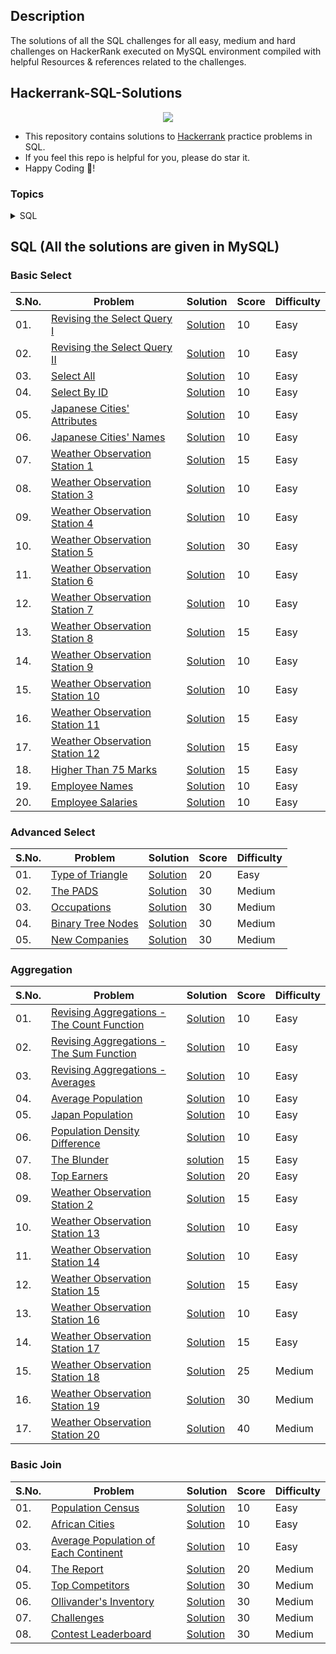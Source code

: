 ## Description
The solutions of all the SQL challenges for all easy, medium and hard challenges on HackerRank executed on MySQL environment compiled with helpful Resources & references related to the challenges.

## Hackerrank-SQL-Solutions

<p align="center">
	<a href="https://www.hackerrank.com/riddhi0bhagat"><img src="https://cloud.githubusercontent.com/assets/19765741/25342064/d17a563c-28d8-11e7-83fc-763d4ab4820a.jpg" ></a></p>



- This repository contains solutions to [Hackerrank](https://Hackerrank.com) practice problems in SQL.
- If you feel this repo is helpful for you, please do star it.
- Happy Coding 🥳!


### Topics

<details>

<summary> SQL </summary>	
	
* [Basic Select](#basic-select)
* [Advanced Select](#advanced-select)
* [Aggregation](#aggregation)
* [Basic Join](#basic-join)
* [Advanced Join](#advanced-join)
* [Alternative Queries](#alternative-queries)
	
</details>



## SQL (All the solutions are given in MySQL)

### Basic Select
| S.No. | Problem | Solution | Score | Difficulty |
|--|--|--|--|--|
| 01. | [Revising the Select Query I](https://www.hackerrank.com/challenges/revising-the-select-query/problem) | [Solution](https://github.com/CodeWithPriyank/Hackerrank-SQL-Solutions/blob/main/Basic%20Select/Revising-the-select-Query-1.sql) | 10 | Easy |
| 02. | [Revising the Select Query II](https://www.hackerrank.com/challenges/revising-the-select-query-2/problem) | [Solution](https://github.com/CodeWithPriyank/Hackerrank-SQL-Solutions/blob/main/Basic%20Select/Revising-the-select-Query-2.sql) | 10 | Easy |
| 03. | [Select All](https://www.hackerrank.com/challenges/select-all-sql/problem) | [Solution](https://github.com/CodeWithPriyank/Hackerrank-SQL-Solutions/blob/main/Basic%20Select/select%20all.sql) | 10 | Easy |
| 04. | [Select By ID](https://www.hackerrank.com/challenges/select-by-id/problem) | [Solution](https://github.com/CodeWithPriyank/Hackerrank-SQL-Solutions/blob/main/Basic%20Select/Select%20By%20ID.sql) | 10 | Easy |
| 05. | [Japanese Cities' Attributes](https://www.hackerrank.com/challenges/japanese-cities-attributes/problem) | [Solution]() | 10 | Easy |
| 06. | [Japanese Cities' Names](https://www.hackerrank.com/challenges/japanese-cities-name/problem) | [Solution]() | 10 | Easy |
| 07. | [Weather Observation Station 1](https://www.hackerrank.com/challenges/weather-observation-station-1/problem) | [Solution]() | 15 | Easy |
| 08. | [Weather Observation Station 3](https://www.hackerrank.com/challenges/weather-observation-station-3/problem) | [Solution]() | 10 | Easy |
| 09. | [Weather Observation Station 4](https://www.hackerrank.com/challenges/weather-observation-station-4/problem) | [Solution]() | 10 | Easy |
| 10. | [Weather Observation Station 5](https://www.hackerrank.com/challenges/weather-observation-station-5/problem) | [Solution]() | 30 | Easy |
| 11. | [Weather Observation Station 6](https://www.hackerrank.com/challenges/weather-observation-station-6/problem) | [Solution]() | 10 | Easy |
| 12. | [Weather Observation Station 7](https://www.hackerrank.com/challenges/weather-observation-station-7/problem) | [Solution]() | 10 | Easy |
| 13. | [Weather Observation Station 8](https://www.hackerrank.com/challenges/weather-observation-station-8/problem) | [Solution]() | 15 | Easy |
| 14. | [Weather Observation Station 9](https://www.hackerrank.com/challenges/weather-observation-station-9/problem) | [Solution]() | 10 | Easy |
| 15. | [Weather Observation Station 10](https://www.hackerrank.com/challenges/weather-observation-station-10/problem) | [Solution]() | 10 | Easy
| 16. | [Weather Observation Station 11](https://www.hackerrank.com/challenges/weather-observation-station-11/problem) | [Solution]() | 15 | Easy |
| 17. | [Weather Observation Station 12](https://www.hackerrank.com/challenges/weather-observation-station-11/problem) | [Solution]() | 15 | Easy |
| 18. | [Higher Than 75 Marks](https://www.hackerrank.com/challenges/more-than-75-marks/problem) | [Solution]() | 15 | Easy |
| 19. | [Employee Names](https://www.hackerrank.com/challenges/name-of-employees/problem) | [Solution]() | 10 | Easy |
| 20. | [Employee Salaries](https://www.hackerrank.com/challenges/salary-of-employees/problem) | [Solution]() | 10 | Easy |

### Advanced Select
| S.No. | Problem | Solution | Score | Difficulty |
|--|--|--|--|--|
| 01. | [Type of Triangle](https://www.hackerrank.com/challenges/what-type-of-triangle/problem) | [Solution]() | 20 | Easy |
| 02. | [The PADS](https://www.hackerrank.com/challenges/the-pads/problem) | [Solution]() | 30 | Medium |
| 03. | [Occupations ](https://www.hackerrank.com/challenges/occupations/problem) | [Solution]() | 30 | Medium |
| 04. | [Binary Tree Nodes](https://www.hackerrank.com/challenges/binary-search-tree-1/problem) | [Solution]() | 30 | Medium |
| 05. | [New Companies]( https://www.hackerrank.com/challenges/binary-search-tree-1/problem) | [Solution]() | 30 | Medium |

### Aggregation
| S.No. | Problem | Solution | Score | Difficulty |
|--|--|--|--|--|
| 01. | [Revising Aggregations - The Count Function](https://www.hackerrank.com/challenges/revising-aggregations-the-count-function/problem) | [Solution]()| 10 | Easy |
| 02. | [Revising Aggregations - The Sum Function](https://www.hackerrank.com/challenges/revising-aggregations-sum/problem) |[Solution]() | 10 | Easy |
| 03. | [Revising Aggregations - Averages](https://www.hackerrank.com/challenges/revising-aggregations-the-average-function/problem) | [Solution]() | 10 | Easy |
| 04. | [Average Population](https://www.hackerrank.com/challenges/average-population/problem) | [Solution]() | 10 | Easy |
| 05. | [Japan Population](https://www.hackerrank.com/challenges/japan-population/problem) | [Solution]() | 10 | Easy |
| 06. | [Population Density Difference](https://www.hackerrank.com/challenges/population-density-difference/problem) | [Solution]()| 10 | Easy |
| 07. | [The Blunder](https://www.hackerrank.com/challenges/the-blunder/problem) | [solution]() | 15 | Easy |
| 08. | [Top Earners](https://www.hackerrank.com/challenges/earnings-of-employees/problem) | [Solution]() | 20 | Easy |
| 09. | [Weather Observation Station 2](https://www.hackerrank.com/challenges/weather-observation-station-2/problem) | [Solution]()   | 15 | Easy |
| 10. | [Weather Observation Station 13](https://www.hackerrank.com/challenges/weather-observation-station-13/problem) | [Solution]() | 10 | Easy |
| 11. | [Weather Observation Station 14](https://www.hackerrank.com/challenges/weather-observation-station-14/problem) | [Solution]() | 10 | Easy |
| 12. | [Weather Observation Station 15](https://www.hackerrank.com/challenges/weather-observation-station-15/problem) | [Solution]() | 15 | Easy |
| 13. | [Weather Observation Station 16](https://www.hackerrank.com/challenges/weather-observation-station-16/problem) | [Solution]() | 10 | Easy |
| 14. | [Weather Observation Station 17](https://www.hackerrank.com/challenges/weather-observation-station-17/problem) | [Solution]() | 15 | Easy |
| 15. | [Weather Observation Station 18](https://www.hackerrank.com/challenges/weather-observation-station-18/problem) | [Solution]() | 25 | Medium |
| 16. | [Weather Observation Station 19](https://www.hackerrank.com/challenges/weather-observation-station-19/problem) | [Solution]() | 30 | Medium |
| 17. | [Weather Observation Station 20](https://www.hackerrank.com/challenges/weather-observation-station-20/problem) | [Solution]() | 40 | Medium |

### Basic Join
| S.No. | Problem | Solution | Score | Difficulty |
|--|--|--|--|--|
| 01. | [Population Census](https://www.hackerrank.com/challenges/asian-population/problem) | [Solution](https://github.com/CodeWithPriyank/Hackerrank-SQL-Solutions/blob/main/Basic%20Join/Population%20Census.sql) | 10 | Easy |
| 02. | [African Cities](https://www.hackerrank.com/challenges/african-cities/problem) | [Solution](https://github.com/CodeWithPriyank/Hackerrank-SQL-Solutions/blob/main/Basic%20Join/African%20Cities.sql) | 10 | Easy |
| 03. | [Average Population of Each Continent](https://www.hackerrank.com/challenges/average-population-of-each-continent/problem) | [Solution](https://github.com/CodeWithPriyank/Hackerrank-SQL-Solutions/blob/main/Basic%20Join/Average%20Population%20of%20each%20Continent.sql) | 10 | Easy |
| 04. | [The Report](https://www.hackerrank.com/challenges/the-report/problem) | [Solution]() | 20 | Medium |
| 05. | [Top Competitors](https://www.hackerrank.com/challenges/full-score/problem) | [Solution]() | 30 | Medium |
| 06. | [Ollivander's Inventory](https://www.hackerrank.com/challenges/harry-potter-and-wands/problem) | [Solution]() | 30 | Medium |
| 07. | [Challenges](https://www.hackerrank.com/challenges/challenges/problem) | [Solution]() | 30 | Medium |
| 08. | [Contest Leaderboard](https://www.hackerrank.com/challenges/contest-leaderboard/problem) | [Solution]() | 30 | Medium |



